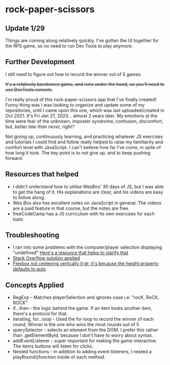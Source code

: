# rock-paper-scissors

## Update 1/29
Things are coming along relatively quickly. I've gotten the UI together for the RPS game, so no need to run Dev Tools to play anymore. 

## Further Development
I still need to figure out how to record the winner out of 5 games 

~~It's a relatively barebones game, and runs under the hood, so you'll need to use DevTools console.~~

I'm really proud of this rock-paper-scissors app that I've finally created! Funny thing was I was looking to organize and update some of my repositories,
until I came upon this one, which was last uploaded/created in Oct 2021. It's Fri Jan 27, 2023... almost 2 years later. My emotions at the time were fear
of the unknown, imposter syndrome, confusion, discomfort, but, *better late than never, right?*

Not giving up, continuously learning, and practicing whatever JS exercises and tutorials I could find and follow really helped to raise my familiarity and 
comfort level with JavaScript. I can't believe how far I've come, in spite of how long it took. The key point is to not give up, and to keep pushing
forward. 

## Resources that helped
* I didn't understand how to utilise WesBos' 30 days of JS, but I was able to get the hang of it. His explanations are clear, and his videos are easy to
follow along.
* Wes Bos also has excellent notes on JavaScript in general. The videos are a paid feature in that course, but the notes are free.
* freeCodeCamp has a JS curriculum with its own exercises for each topic

## Troubleshooting
* I ran into some problems with the computer/player selection displaying "undefined"
[Here's a resource that helps to clarify that](https://www.codecademy.com/forum_questions/53490c618c1ccc687f00181f)
* [Stack Overflow solution applied](https://stackoverflow.com/questions/39230557/js-rock-paper-scissor-buttons-instead-of-prompt)
* [Flexbox not centering vertically tl;dr: it's because the height property defaults to auto](https://stackoverflow.com/questions/37223622/flexbox-not-centering-content-vertically)

## Concepts Applied
* RegExp - Matches playerSelection and ignores case i.e: "rocK, RoCK, ROCK"
* if...then - the logic behind the game. If an item beats another item, there's a protocol for that.
* iterating, for...loop - Used the for loop to record the winner of each round; Winner is the one who wins the most rounds out of 5
* querySelector - selects an element from the DOM. I prefer this rather than .getElementById, because I don't have to worry about syntax. 
* addEventListener - super important for making the game interactive. The items buttons will listen for clicks. 
* Nested functions - in addition to adding event listeners, I nested a playRound()function inside of each method. 
